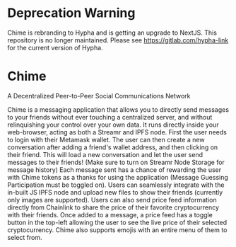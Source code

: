 # Deprecation Warning
Chime is rebranding to Hypha and is getting an upgrade to NextJS. This repository is no longer maintained. Please see https://gitlab.com/hypha-link for the current version of Hypha.

# Chime

A Decentralized Peer-to-Peer Social Communications Network

Chime is a messaging application that allows you to directly send messages to your friends without ever touching a centralized server, and without relinquishing your control over your own data. It runs directly inside your web-browser, acting as both a Streamr and IPFS node. First the user needs to login with their Metamask wallet. The user can then create a new conversation after adding a friend's wallet address, and then clicking on their friend. This will load a new conversation and let the user send messages to their friends! (Make sure to turn on Streamr Node Storage for message history) Each message sent has a chance of rewarding the user with Chime tokens as a thanks for using the application (Message Guessing Participation must be toggled on). Users can seamlessly integrate with the in-built JS IPFS node and upload new files to show their friends (currently only images are supported). Users can also send price feed information directly from Chainlink to share the price of their favorite cryptocurrency with their friends. Once added to a message, a price feed has a toggle button in the top-left allowing the user to see the live price of their selected cryptocurrency. Chime also supports emojis with an entire menu of them to select from.